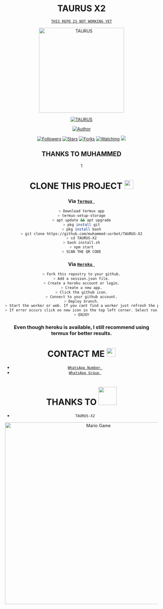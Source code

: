 <div align="center">

  # TAURUS X2


<a href="https://taurus0.yolasite.com">`𝚃𝙷𝙸𝚂 𝚁𝙴𝙿𝙾 𝙸𝚂 𝙽𝙾𝚃 𝚆𝙾𝚁𝙺𝙸𝙽𝙶 𝚈𝙴𝚃`</a>
    <br>

<p align="center">
<a href="https://t.me/taurus_sir"><img title="TAURUS" src="https://c.tenor.com/bVm05NUoyF0AAAAC/bokuno-hero-academia-izuku.gif" width=280px length=170px></a>

<p align="center">
<a href="#"><img title="TAURUS" src="https://img.shields.io/badge/TAURUS-green?colorA=%23ff0000&colorB=%23017e40&style=for-the-badge"></a>
</p>
<p align="center">
<a href="https://github.com/muhammed-usrbot"><img title="Author" src="https://img.shields.io/badge/MUHAMMED-black.svg?style=for-the-badge&logo=github"></a>
</p>
<p align="center">
<a href="https://github.com/muhammed-usrbot/TAURUS-X2/followers"><img title="Followers" src="https://img.shields.io/github/followers/muhammed-usrbot?color=blue&style=flat-square"></a>
<a href="https://github.com/muhammed-usrbot/TAURUS-X2/stargazers/"><img title="Stars" src="https://img.shields.io/github/stars/muhammed-usrbot/TAURUS-X2?color=red&style=flat-square"></a>
<a href="https://github.com/muhammed-usrbot/TAURUS-X2/network/members"><img title="Forks" src="https://img.shields.io/github/forks/muhammed-usrbot/TAURUS-X2?color=red&style=flat-square"></a>
<a href="https://github.com/muhammed-usrbot/TAURUS-X2/watchers"><img title="Watching" src="https://img.shields.io/github/watchers/muhammed-usrbot/TAURUS-X2?label=Watchers&color=blue&style=flat-square"></a>
<a href="https://hits.seeyoufarm.com"><img src="https://hits.seeyoufarm.com/api/count/incr/badge.svg?url=https://github.com/muhammed-usrbot/TAURUS-X2&count_bg=%2379C83D&title_bg=%23555555&icon=probot.svg&icon_color=%2300FF6D&title=hits&edge_flat=false"/></a>
</p>
</details>

## THANKS TO MUHAMMED
1
# CLONE THIS PROJECT  <img src="https://github.com/TheDudeThatCode/TheDudeThatCode/blob/master/Assets/hmm.gif" width="29px">

### Via [`Termux `](https://f-droid.org/packages/com.termux/)
```bash
> Download termux app
> termux-setup-storage
> apt update && apt upgrade
> pkg install git
> pkg install bash
> git clone https://github.com/muhammed-usrbot/TAURUS-X2
> cd TAURUS-X2
> bash install.sh
> npm start
> SCAN THE QR CODE
```

### Via [`Heroku `](https://www.heroku.com)
```bash
> Fork this repostry to your github.
> Add a session.json file.
> Create a heroku account or login.
> Create a new app.
> Click the github icon.
> Connect to your github account.
> Deploy branch.
> Start the worker or web. If you cant find a worker just refresh the page.
> If error occurs click on new icon in the top left corner. Select run console and type node index.
> ENJOY
```

### Even though heroku is available, I still recommend using termux for better results.

# CONTACT ME <img src="https://github.com/TheDudeThatCode/TheDudeThatCode/blob/master/Assets/powerup.gif" width="29px">

* [`WhatsApp Number `](https://wa.me/+918157849715)
* [`WhatsApp Group `](https://chat.whatsapp.com/GGWFogD7JtD2BZZREqHmYd)


# THANKS TO <img src="https://github.com/TheDudeThatCode/TheDudeThatCode/blob/master/Assets/Handshake.gif" width="60px">

* `TAURUS-X2`
<img src="https://github.com/TheDudeThatCode/TheDudeThatCode/blob/master/Assets/Mario_Gameplay.gif" alt="Mario Game" width="600" />

